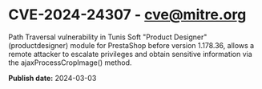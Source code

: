 # CVE-2024-24307 - cve@mitre.org

Path Traversal vulnerability in Tunis Soft "Product Designer" (productdesigner) module for PrestaShop before version 1.178.36, allows a remote attacker to escalate privileges and obtain sensitive information via the ajaxProcessCropImage() method.

**Publish date:** 2024-03-03

